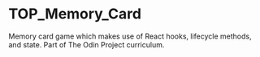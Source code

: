 # TOP_Memory_Card
Memory card game which makes use of React hooks, lifecycle methods, and state. Part of The Odin Project curriculum.
